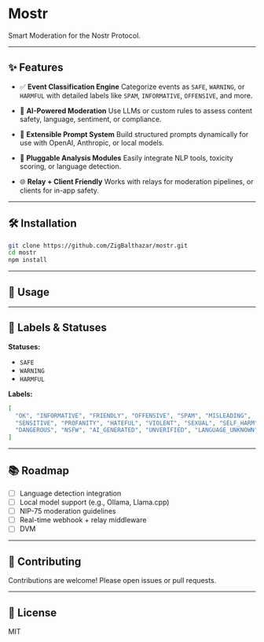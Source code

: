 # Mostr

Smart Moderation for the Nostr Protocol.

---

## ✨ Features

* ✅ **Event Classification Engine**
  Categorize events as `SAFE`, `WARNING`, or `HARMFUL` with detailed labels like `SPAM`, `INFORMATIVE`, `OFFENSIVE`, and more.

* 🤖 **AI-Powered Moderation**
  Use LLMs or custom rules to assess content safety, language, sentiment, or compliance.

* 🔧 **Extensible Prompt System**
  Build structured prompts dynamically for use with OpenAI, Anthropic, or local models.

* 🧠 **Pluggable Analysis Modules**
  Easily integrate NLP tools, toxicity scoring, or language detection.

* 🌐 **Relay + Client Friendly**
  Works with relays for moderation pipelines, or clients for in-app safety.

---

## 🛠️ Installation

```bash
git clone https://github.com/ZigBalthazar/mostr.git
cd mostr
npm install
```

---

## 🚀 Usage

 <!-- TODO ::: -->

---

## 📖 Labels & Statuses

**Statuses:**

* `SAFE`
* `WARNING`
* `HARMFUL`

**Labels:**

```json
[
  "OK", "INFORMATIVE", "FRIENDLY", "OFFENSIVE", "SPAM", "MISLEADING",
  "SENSITIVE", "PROFANITY", "HATEFUL", "VIOLENT", "SEXUAL", "SELF_HARM",
  "DANGEROUS", "NSFW", "AI_GENERATED", "UNVERIFIED", "LANGUAGE_UNKNOWN"
]
```

---

## 📚 Roadmap

* [ ] Language detection integration
* [ ] Local model support (e.g., Ollama, Llama.cpp)
* [ ] NIP-75 moderation guidelines
* [ ] Real-time webhook + relay middleware
* [ ] DVM

---

## 🤝 Contributing

Contributions are welcome! Please open issues or pull requests.

---

## 📄 License

MIT
